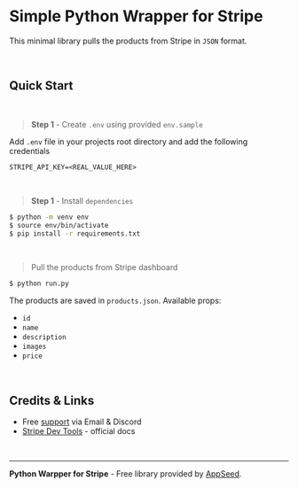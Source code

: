 # Simple Python Wrapper for Stripe

This minimal library pulls the products from Stripe in `JSON` format. 

<br />

## Quick Start

<br />

> **Step 1** - Create `.env` using provided `env.sample`

 Add `.env` file in your projects root directory and add the following credentials

```
STRIPE_API_KEY=<REAL_VALUE_HERE>
```

<br />

> **Step 1** - Install `dependencies`

```bash
$ python -m venv env
$ source env/bin/activate
$ pip install -r requirements.txt
```

<br /> 

> Pull the products from Stripe dashboard

```bash
$ python run.py
```

The products are saved in `products.json`. Available props: 

- `id`
- `name`
- `description`
- `images`
- `price`

<br />

## Credits & Links

- Free [support](https://appseed.us/support) via Email & Discord 
- [Stripe Dev Tools](https://stripe.com/docs/development) - official docs

<br />

---
**Python Warpper for Stripe** - Free library provided by [AppSeed](https://appseed.us).
